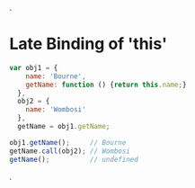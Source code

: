.<div class="slide">

# Late Binding of 'this'

 ``` javascript
 var obj1 = {
     name: 'Bourne',
     getName: function () {return this.name;}
   },
   obj2 = {
     name: 'Wombosi'
   },
   getName = obj1.getName;

 obj1.getName();     // Bourne
 getName.call(obj2); // Wombosi
 getName();          // undefined
 ```

.</div>
